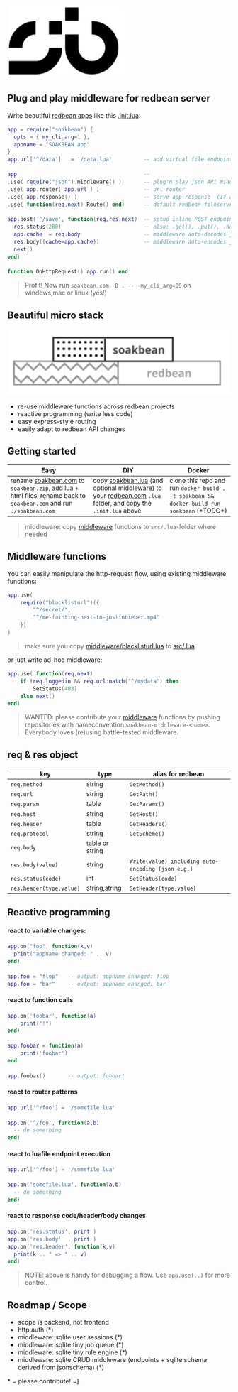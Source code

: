 <img src=".dtp/soakbean.jpg"/>

## Plug and play middleware for redbean server 

Write beautiful [redbean apps](https://redbean.dev) like this [.init.lua](src/.init.lua):

```lua
app = require("soakbean") {
  opts = { my_cli_arg=1 },
  appname = "SOAKBEAN app"
}
app.url['^/data']   = '/data.lua'          -- add virtual file endpoints

app                                        --
.use( require("json").middleware() )       -- plug'n'play json API middleware 
.use( app.router( app.url ) )              -- url router
.use( app.response() )                     -- serve app response  (if any)
.use( function(req,next) Route() end)      -- default redbean fileserver

app.post('^/save', function(req,res,next)  -- setup inline POST endpoint
  res.status(200)                          -- also: .get(), .put(), .delete(), .options()
  app.cache  = req.body                    -- middleware auto-decodes json
  res.body({cache=app.cache})              -- middleware auto-encodes json 
  next()
end)

function OnHttpRequest() app.run() end
```

> Profit! Now run `soakbean.com -D . -- -my_cli_arg=99` on windows,mac or linux (yes!)

## Beautiful micro stack

<img src=".dtp/soakbean.gif">

* re-use middleware functions across redbean projects
* reactive programming (write less code)
* easy express-style routing
* easily adapt to redbean API changes

## Getting started 

| Easy | DIY | Docker |
|-|-|-|
| rename [soakbean.com](soakbean.com) to `soakbean.zip`, add lua + html files, rename back to `soakbean.com` and run `./soakbean.com` | copy [soakbean.lua](src/lua/soakbean.lua) (and optional middleware) to your [redbean.com](https://redbean.dev) `.lua` folder, and copy the `.init.lua` above | clone this repo and run `docker build . -t soakbean && docker build run soakbean` (\*TODO\*) |

> middleware: copy [middleware](middleware) functions to `src/.lua`-folder where needed

## Middleware functions

You can easily manipulate the http-request flow, using existing middleware functions:

```lua
app.use( 
    require("blacklisturl")({
        "^/secret/",
        "^/me-fainting-next-to-justinbieber.mp4"
    })
)
```

> make sure you copy [middleware/blacklisturl.lua](middleware/blacklisturl.lua) to [src/.lua](src/.lua)

or just write ad-hoc middleware:

```lua
app.use( function(req,next)
    if !req.loggedin && req.url:match("^/mydata") then
        SetStatus(403)
    else next()
end)
```

> WANTED: please contribute your [middleware](middleware) functions by pushing repositories with nameconvention `soakbean-middleware-<name>`. Everybody loves (re)using battle-tested middleware.

## req & res object

| key | type | alias for redbean |
|-|-|-|
| `req.method` | string | `GetMethod()` |
| `req.url` | string | `GetPath()` |
| `req.param` | table | `GetParams()` |
| `req.host` | string | `GetHost()` |
| `req.header` | table | `GetHeaders()` |
| `req.protocol` | string | `GetScheme()` |
| `req.body` | table or string |  |
| `res.body(value)` | string | `Write(value) including auto-encoding (json e.g.)` |
| `res.status(code)` | int | `SetStatus(code)` |
| `res.header(type,value)` | string,string | `SetHeader(type,value)` |

## Reactive programming

#### react to variable changes:

```lua
app.on("foo", function(k,v)
  print("appname changed: " .. v)
end)

app.foo = "flop"   -- output: appname changed: flop
app.foo = "bar"    -- output: appname changed: bar
```

#### react to function calls 

```lua 
app.on('foobar', function(a)
    print("!")
end)

app.foobar = function(a)
    print('foobar')
end

app.foobar()       -- output: foobar!
```

#### react to router patterns

```lua
app.url['^/foo'] = '/somefile.lua'

app.on('^/foo', function(a,b)
  -- do something
end)
```

#### react to luafile endpoint execution 

```lua
app.url['^/foo'] = '/somefile.lua'

app.on('somefile.lua', function(a,b)
  -- do something
end)
```

#### react to response code/header/body changes

```lua
app.on('res.status', print )
app.on('res.body'  , print )
app.on('res.header', function(k,v)
  print(k .. " => " .. v)
end)
```

> NOTE: above is handy for debugging a flow. Use `app.use(..)` for more control.

## Roadmap / Scope

* scope is backend, not frontend
* http auth (*)
* middleware: sqlite user sessions (*)
* middleware: sqlite tiny job queue (*)
* middleware: sqlite tiny rule engine (*)
* middleware: sqlite CRUD middleware (endpoints + sqlite schema derived from jsonschema) (*)

\* = please contribute! =]
